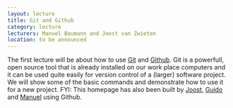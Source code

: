 ```yaml
---
layout: lecture
title: Git and Github
category: lecture
lecturers: Manuel Baumann and Joost van Zwieten
location: to be announced
---
```


The first lecture will be about how to use [Git] and [Github].  Git is a
powerfull, open source tool that is already installed on our work place
computers and it can be used quite easily for version control of a (larger)
software project.  We will show some of the basic commands and demonstrate how
to use it for a new project.  FYI: This homepage has also been built by
[Joost], [Guido] and [Manuel] using Github.

[Git]: http://git-scm.com
[Github]: https://github.com
[Joost]: https://github.com/joostvanzwieten
[Guido]: https://github.com/guidooud
[Manuel]: https://github.com/ManuelMBaumann
